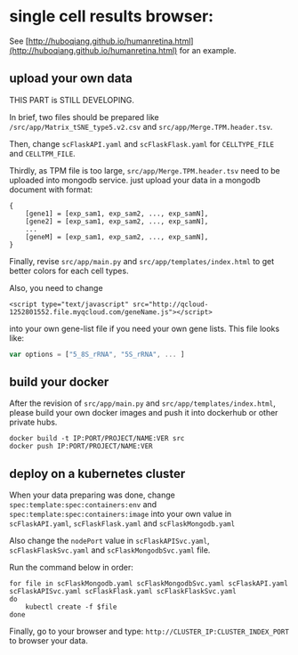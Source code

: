 # single cell results browser:

See [http://huboqiang.github.io/humanretina.html](http://huboqiang.github.io/humanretina.html) for an example.

## upload your own data

THIS PART is STILL DEVELOPING. 

In brief, two files should be prepared like `/src/app/Matrix_tSNE_type5.v2.csv` and `src/app/Merge.TPM.header.tsv`.

Then, change `scFlaskAPI.yaml` and `scFlaskFlask.yaml` for `CELLTYPE_FILE` and `CELLTPM_FILE`. 

Thirdly, as TPM file is too large, `src/app/Merge.TPM.header.tsv` need to be uploaded into mongodb service. just upload your data in a mongodb document with format:

```
{
    [gene1] = [exp_sam1, exp_sam2, ..., exp_samN],
    [gene2] = [exp_sam1, exp_sam2, ..., exp_samN],
    ...
    [geneM] = [exp_sam1, exp_sam2, ..., exp_samN],
}
```
Finally, revise `src/app/main.py` and `src/app/templates/index.html` to get better colors for each cell types. 

Also, you need to change

```
<script type="text/javascript" src="http://qcloud-1252801552.file.myqcloud.com/geneName.js"></script>
```

into your own gene-list file if you need your own gene lists. This file looks like:

```js
var options = ["5_8S_rRNA", "5S_rRNA", ... ]
```

## build your docker

After the revision of `src/app/main.py` and `src/app/templates/index.html`, please build your own docker images and push it into dockerhub or other private hubs.

```
docker build -t IP:PORT/PROJECT/NAME:VER src
docker push IP:PORT/PROJECT/NAME:VER
```

## deploy on a kubernetes cluster

When your data preparing was done, change `spec:template:spec:containers:env`  and `spec:template:spec:containers:image`  into your own value in `scFlaskAPI.yaml`, `scFlaskFlask.yaml` and `scFlaskMongodb.yaml`

Also change the `nodePort` value in `scFlaskAPISvc.yaml`, `scFlaskFlaskSvc.yaml` and `scFlaskMongodbSvc.yaml` file.

Run the command below in order:

```
for file in scFlaskMongodb.yaml scFlaskMongodbSvc.yaml scFlaskAPI.yaml scFlaskAPISvc.yaml scFlaskFlask.yaml scFlaskFlaskSvc.yaml
do
    kubectl create -f $file
done
```

Finally, go to your browser and type: `http://CLUSTER_IP:CLUSTER_INDEX_PORT` to browser your data.